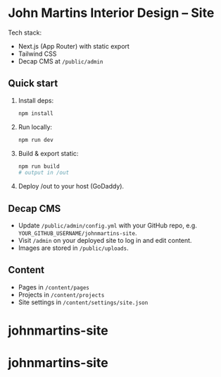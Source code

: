 # John Martins Interior Design – Site

Tech stack:
- Next.js (App Router) with static export
- Tailwind CSS
- Decap CMS at `/public/admin`

## Quick start

1. Install deps:
   ```bash
   npm install
   ```

2. Run locally:
   ```bash
   npm run dev
   ```

3. Build & export static:
   ```bash
   npm run build
   # output in /out
   ```

4. Deploy /out to your host (GoDaddy).

## Decap CMS

- Update `/public/admin/config.yml` with your GitHub repo, e.g. `YOUR_GITHUB_USERNAME/johnmartins-site`.
- Visit `/admin` on your deployed site to log in and edit content.
- Images are stored in `/public/uploads`.

## Content

- Pages in `/content/pages`
- Projects in `/content/projects`
- Site settings in `/content/settings/site.json`
# johnmartins-site
# johnmartins-site

